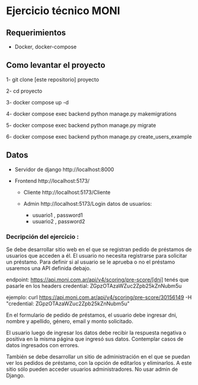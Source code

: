 # Ejercicio técnico MONI


## Requerimientos

- Docker, docker-compose

## Como levantar el proyecto

1- git clone [este repositorio] proyecto

2- cd proyecto

3- docker compose up -d

4- docker compose exec backend python manage.py makemigrations 

5- docker compose exec backend python manage.py migrate

6- docker compose exec backend python manage.py create_users_example

## Datos 

- Servidor de django http://localhost:8000

- Frontend http://localhost:5173/

    - Cliente http://localhost:5173/Cliente
    - Admin http://localhost:5173/Login datos de usuarios:
        
        -   usuario1 , password1
        -   usuario2 , password2
    

### Decripción del ejercicio :

Se debe desarrollar sitio web en el que se registran pedido de préstamos de usuarios que acceden a él.
El usuario no necesita registrarse para solicitar un préstamo.
Para definir si al usuario se le aprueba o no el préstamo usaremos una API definida debajo.

endpoint: https://api.moni.com.ar/api/v4/scoring/pre-score/[dni]
tenés que pasarle en los headers credential: ZGpzOTAzaWZuc2Zpb25kZnNubm5u

ejemplo: curl https://api.moni.com.ar/api/v4/scoring/pre-score/30156149 -H "credential: ZGpzOTAzaWZuc2Zpb25kZnNubm5u"

En el formulario de pedido de préstamos, el usuario debe ingresar dni, nombre y apellido, género, email y monto solicitado.

El usuario luego de ingresar los datos debe recibir la respuesta negativa o positiva en la misma página que ingresó sus datos.
Contemplar casos de datos ingresados con errores.

También se debe desarrollar un sitio de administración en el que se puedan ver los pedidos de préstamo, con la opción de editarlos y eliminarlos. A este sitio sólo pueden acceder usuarios administradores. No usar admin de Django.
